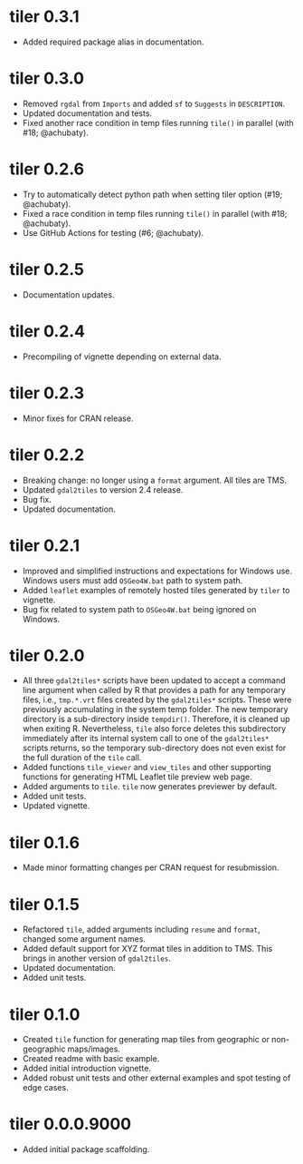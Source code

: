 # tiler 0.3.1

* Added required package alias in documentation.

# tiler 0.3.0

* Removed `rgdal` from `Imports` and added `sf` to `Suggests` in `DESCRIPTION`.
* Updated documentation and tests.
* Fixed another race condition in temp files running `tile()` in parallel (with #18; @achubaty).

# tiler 0.2.6

* Try to automatically detect python path when setting tiler option (#19; @achubaty).
* Fixed a race condition in temp files running `tile()` in parallel (with #18; @achubaty).
* Use GitHub Actions for testing (#6; @achubaty).

# tiler 0.2.5

* Documentation updates.

# tiler 0.2.4

* Precompiling of vignette depending on external data.

# tiler 0.2.3

* Minor fixes for CRAN release.

# tiler 0.2.2

* Breaking change: no longer using a `format` argument. All tiles are TMS.
* Updated `gdal2tiles` to version 2.4 release.
* Bug fix.
* Updated documentation.

# tiler 0.2.1

* Improved and simplified instructions and expectations for Windows use. Windows users must add `OSGeo4W.bat` path to system path.
* Added `leaflet` examples of remotely hosted tiles generated by `tiler` to vignette.
* Bug fix related to system path to `OSGeo4W.bat` being ignored on Windows.

# tiler 0.2.0

* All three `gdal2tiles*` scripts have been updated to accept a command line argument when called by R that provides a path for any temporary files, i.e., `tmp.*.vrt` files created by the `gdal2tiles*` scripts. These were previously accumulating in the system temp folder. The new temporary directory is a sub-directory inside `tempdir()`. Therefore, it is cleaned up when exiting R. Nevertheless, `tile` also force deletes this subdirectory immediately after its internal system call to one of the `gdal2tiles*` scripts returns, so the temporary sub-directory does not even exist for the full duration of the `tile` call.
* Added functions `tile_viewer` and `view_tiles` and other supporting functions for generating HTML Leaflet tile preview web page.
* Added arguments to `tile`. `tile` now generates previewer by default.
* Added unit tests.
* Updated vignette.

# tiler 0.1.6

* Made minor formatting changes per CRAN request for resubmission.

# tiler 0.1.5

* Refactored `tile`, added arguments including `resume` and `format`, changed some argument names.
* Added default support for XYZ format tiles in addition to TMS. This brings in another version of `gdal2tiles`.
* Updated documentation.
* Added unit tests.

# tiler 0.1.0

* Created `tile` function for generating map tiles from geographic or non-geographic maps/images.
* Created readme with basic example.
* Added initial introduction vignette.
* Added robust unit tests and other external examples and spot testing of edge cases.

# tiler 0.0.0.9000

* Added initial package scaffolding.

